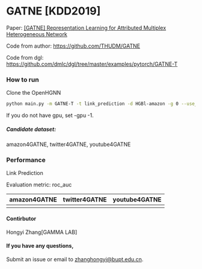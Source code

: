 # GATNE [KDD2019]

Paper: [[GATNE] Representation Learning for Attributed Multiplex Heterogeneous Network](https://arxiv.org/abs/1905.01669)

Code from author: https://github.com/THUDM/GATNE

Code from dgl: https://github.com/dmlc/dgl/tree/master/examples/pytorch/GATNE-T

### How to run

Clone the OpenHGNN

```bash
python main.py -m GATNE-T -t link_prediction -d HGBl-amazon -g 0 --use_best_config
```

If you do not have gpu, set -gpu -1.

##### Candidate dataset: 

amazon4GATNE, twitter4GATNE, youtube4GATNE

### Performance

Link Prediction

Evaluation metric: roc_auc

| amazon4GATNE | twitter4GATNE | youtube4GATNE |
|--------------|---------------|---------------|
|              |               |               |

#### Contirbutor

Hongyi Zhang[GAMMA LAB]

#### If you have any questions,

Submit an issue or email to [zhanghongyi@bupt.edu.cn](mailto:zhanghongyi@bupt.edu.cn).

